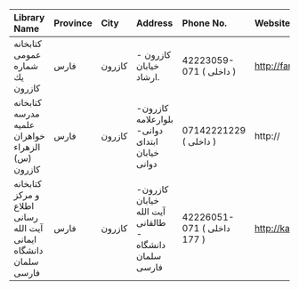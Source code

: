 | Library Name                                                    | Province   | City   | Address                                                                | Phone No.                  | Website                 |
|:----------------------------------------------------------------|:-----------|:-------|:-----------------------------------------------------------------------|:---------------------------|:------------------------|
| كتابخانه عمومی شماره یك كازرون                                  | فارس       | كازرون | كازرون - خیابان ارشاد.                                                 | 42223059-071 ( داخلی  )    | http://farspl.ir        |
| کتابخانه مدرسه علمیه خواهران الزهراء (س) کازرون                 | فارس       | كازرون | کازرون- بلوارعلامه دوانی- ابتدای خیابان دوانی                          | 07142221229 ( داخلی  )     | http://                 |
| کتابخانه و مرکز اطلاع رسانی آیت الله ایمانی دانشگاه سلمان فارسی | فارس       | كازرون | کازرون- خیابان آیت الله طالقانی - دانشگاه سلمان فارسی                  | 42226051-071 ( داخلی 177 ) | http://kazerunsfu.ac.ir |